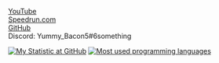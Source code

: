 [YouTube](https://www.youtube.com/YummyBacon5)<br>
[Speedrun.com](https://www.speedrun.com/user/Yummy_Bacon5)<br>
[GitHub](https://github.com/YummyBacon5)<br>
Discord: Yummy_Bacon5#6something<br>

[![My Statistic at GitHub](https://github-readme-stats.vercel.app/api?username=YummyBacon5&show_icons=true&theme=tokyonight)](https://github.com/YummyBacon5)
[![Most used programming languages](https://github-readme-stats.vercel.app/api/top-langs/?username=YummyBacon5&layout=compact&theme=tokyonight)](https://github.com/YummyBacon5)
